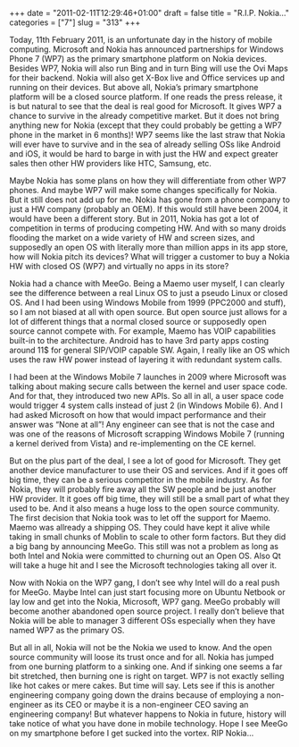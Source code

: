 +++
date = "2011-02-11T12:29:46+01:00"
draft = false
title = "R.I.P. Nokia…"
categories = ["7"]
slug = "313"
+++

Today, 11th February 2011, is an unfortunate day in the history of mobile computing. Microsoft and Nokia has announced partnerships for Windows Phone 7 (WP7) as the primary smartphone platform on Nokia devices. Besides WP7, Nokia will also run Bing and in turn Bing will use the Ovi Maps for their backend. Nokia will also get X-Box live and Office services up and running on their devices. But above all, Nokia’s primary smartphone platform will be a closed source platform. If one reads the press release, it is but natural to see that the deal is real good for Microsoft. It gives WP7 a chance to survive in the already competitive market. But it does not bring anything new for Nokia (except that they could probably be getting a WP7 phone in the market in 6 months)! WP7 seems like the last straw that Nokia will ever have to survive and in the sea of already selling OSs like Android and iOS, it would be hard to barge in with just the HW and expect greater sales then other HW providers like HTC, Samsung, etc.

Maybe Nokia has some plans on how they will differentiate from other WP7 phones. And maybe WP7 will make some changes specifically for Nokia. But it still does not add up for me. Nokia has gone from a phone company to just a HW company (probably an OEM). If this would still have been 2004, it would have been a different story. But in 2011, Nokia has got a lot of competition in terms of producing competing HW. And with so many droids flooding the market on a wide variety of HW and screen sizes, and supposedly an open OS with literally more than million apps in its app store, how will Nokia pitch its devices? What will trigger a customer to buy a Nokia HW with closed OS (WP7) and virtually no apps in its store?

Nokia had a chance with MeeGo. Being a Maemo user myself, I can clearly see the difference between a real Linux OS to just a pseudo Linux or closed OS. And I had been using Windows Mobile from 1999 (PPC2000 and stuff), so I am not biased at all with open source. But open source just allows for a lot of different things that a normal closed source or supposedly open source cannot compete with. For example, Maemo has VOIP capabilities built-in to the architecture. Android has to have 3rd party apps costing around 11$ for general SIP/VOIP capable SW. Again, I really like an OS which uses the raw HW power instead of layering it with redundant system calls.

I had been at the Windows Mobile 7 launches in 2009 where Microsoft was talking about making secure calls between the kernel and user space code. And for that, they introduced two new APIs. So all in all, a user space code would trigger 4 system calls instead of just 2 (in Windows Mobile 6). And I had asked Microsoft on how that would impact performance and their answer was “None at all”! Any engineer can see that is not the case and was one of the reasons of Microsoft scrapping Windows Mobile 7 (running a kernel derived from Vista) and re-implementing on the CE kernel.

But on the plus part of the deal, I see a lot of good for Microsoft. They get another device manufacturer to use their OS and services. And if it goes off big time, they can be a serious competitor in the mobile industry. As for Nokia, they will probably fire away all the SW people and be just another HW provider. It it goes off big time, they will still be a small part of what they used to be. And it also means a huge loss to the open source community. The first decision that Nokia took was to let off the support for Maemo. Maemo was allready a shipping OS. They could have kept it alive while taking in small chunks of Moblin to scale to other form factors. But they did a big bang by announcing MeeGo. This still was not a problem as long as both Intel and Nokia were committed to churning out an Open OS. Also Qt will take a huge hit and I see the Microsoft technologies taking all over it.

Now with Nokia on the WP7 gang, I don’t see why Intel will do a real push for MeeGo. Maybe Intel can just start focusing more on Ubuntu Netbook or lay low and get into the Nokia, Microsoft, WP7 gang. MeeGo probably will become another abandoned open source project. I really don’t believe that Nokia will be able to manager 3 different OSs especially when they have named WP7 as the primary OS.

But all in all, Nokia will not be the Nokia we used to know. And the open source community will loose its trust once and for all. Nokia has jumped from one burning platform to a sinking one. And if sinking one seems a far bit stretched, then burning one is right on target. WP7 is not exactly selling like hot cakes or mere cakes. But time will say. Lets see if this is another engineering company going down the drains because of employing a non-engineer as its CEO or maybe it is a non-engineer CEO saving an engineering company! But whatever happens to Nokia in future, history will take notice of what you have done in mobile technology. Hope I see MeeGo on my smartphone before I get sucked into the vortex. RIP Nokia…
